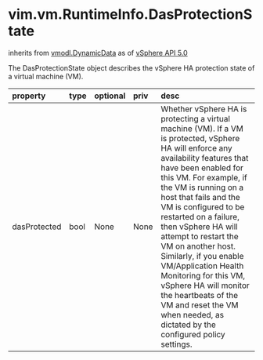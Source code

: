 vim.vm.RuntimeInfo.DasProtectionState
=====================================
inherits from [vmodl.DynamicData](docs/vmodl.DynamicData.md)
as of [vSphere API 5.0](vim.version.md#vim.version.version7)


The DasProtectionState object describes the   vSphere HA protection state of a virtual machine (VM).

| property | type | optional | priv | desc |
|:---------|:-----|:---------|:-----|:-----|
| dasProtected | bool | None | None | Whether vSphere HA is protecting a virtual machine (VM). If a   VM is protected, vSphere HA will enforce any availability   features that have been enabled for this VM. For   example, if the VM is running on a host   that fails and the VM is configured to be restarted on a failure,   then vSphere HA will attempt to restart the VM on another host.   Similarly, if you enable VM/Application Health Monitoring   for this VM, vSphere HA will monitor the heartbeats of the   VM and reset the VM when needed, as dictated by the configured   policy settings. |


